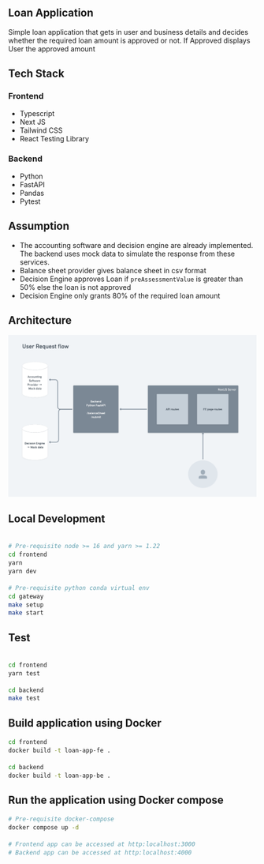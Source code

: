 ## Loan Application

Simple loan application that gets in user and business details and decides whether the required loan amount is approved or not. If Approved displays User the approved amount

## Tech Stack

### Frontend

- Typescript
- Next JS
- Tailwind CSS
- React Testing Library

### Backend

- Python
- FastAPI
- Pandas
- Pytest

## Assumption

- The accounting software and decision engine are already implemented. The backend uses mock data to simulate the response from these services.
- Balance sheet provider gives balance sheet in csv format
- Decision Engine approves Loan if `preAssessmentValue` is greater than 50% else the loan is not approved
- Decision Engine only grants 80% of the required loan amount

## Architecture

![Architecture](ARCHITECTURE.png)

## Local Development

```bash

# Pre-requisite node >= 16 and yarn >= 1.22
cd frontend
yarn
yarn dev

# Pre-requisite python conda virtual env
cd gateway
make setup
make start

```

## Test

```bash

cd frontend
yarn test

cd backend
make test
```

## Build application using Docker

```bash
cd frontend
docker build -t loan-app-fe .

cd backend
docker build -t loan-app-be .
```

## Run the application using Docker compose

```bash
# Pre-requisite docker-compose
docker compose up -d

# Frontend app can be accessed at http:localhost:3000
# Backend app can be accessed at http:localhost:4000
```
